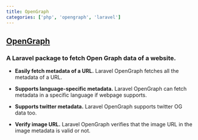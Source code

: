 ```yaml
---
title: OpenGraph
categories: ['php', 'opengraph', 'laravel']
---
```

## [OpenGraph](https://github.com/shweshi/OpenGraph)

### A Laravel package to fetch Open Graph data of a website.


- **Easily fetch metadata of a URL.** Laravel OpenGraph fetches all the metadata of a URL.

- **Supports language-specific metadata.** Laravel OpenGraph can fetch metadata in a specific language if webpage supports.

- **Supports twitter metadata.** Laravel OpenGraph supports twitter OG data too.

- **Verify image URL.** Laravel OpenGraph verifies that the image URL in the image metadata is valid or not.
